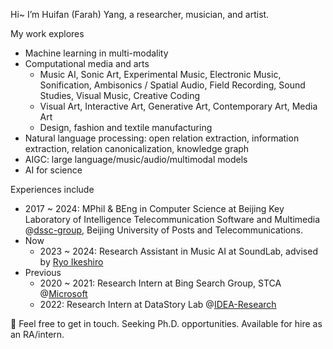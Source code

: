 Hi~ I’m Huifan (Farah) Yang, a researcher, musician, and artist.

My work explores 
- Machine learning in multi-modality
- Computational media and arts
  - Music AI, Sonic Art, Experimental Music, Electronic Music, Sonification, Ambisonics / Spatial Audio, Field Recording, Sound Studies, Visual Music, Creative Coding
  - Visual Art, Interactive Art, Generative Art, Contemporary Art, Media Art
  - Design, fashion and textile manufacturing
- Natural language processing: open relation extraction, information extraction, relation canonicalization, knowledge graph
- AIGC: large language/music/audio/multimodal models
- AI for science

Experiences include
- 2017 ~ 2024: MPhil & BEng in Computer Science at Beijing Key Laboratory of Intelligence Telecommunication Software and Multimedia @[dssc-group](https://github.com/dssc-group), Beijing University of Posts and Telecommunications.
- Now
  - 2023 ~ 2024: Research Assistant in Music AI at SoundLab, advised by [Ryo Ikeshiro](https://ryoikeshiro.com/)
- Previous
  - 2020 ~ 2021: Research Intern at Bing Search Group, STCA @[Microsoft](https://github.com/microsoft)
  - 2022: Research Intern at DataStory Lab @[IDEA-Research](https://github.com/IDEA-Research)

🙌 Feel free to get in touch. Seeking Ph.D. opportunities. Available for hire as an RA/intern.
